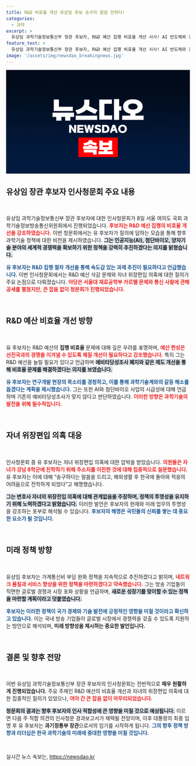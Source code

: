 ```yaml
---
title: R&D 비효율 개선 유상임 후보 송구의 말씀 전하다!
categories:
  - 과학
excerpt: >
  유상임 과학기술정보통신부 장관 후보자, R&D 예산 집행 비효율 개선 시사! AI 반도체와 첨단 바이오 분야 강력 정책 추진 계획 밝혀. 자녀 위장전입 의혹은 송구스럽다고 해명, 청문회에서 예정된 성과는? 클릭해서 확인해보세요!
feature_text: >
  유상임 과학기술정보통신부 장관 후보자, R&D 예산 집행 비효율 개선 시사! AI 반도체와 첨단 바이오 분야 강력 정책 추진 계획 밝혀. 자녀 위장전입 의혹은 송구스럽다고 해명, 청문회에서 예정된 성과는? 클릭해서 확인해보세요!
image: '/assets/img/newsdao_breakingnews.jpg'
---
```


<p><img src="/assets/img/newsdao_breakingnews.jpg" alt="pcversion 속보" /></p>

<h2 data-ke-size="size26">유상임 장관 후보자 인사청문회 주요 내용</h2>

<p data-ke-size="size16">&nbsp;</p>

<p>유상임 과학기술정보통신부 장관 후보자에 대한 인사청문회가 8일 서울 여의도 국회 과학기술정보방송통신위원회에서 진행되었습니다. <b><span style="color: #ee2323;">후보자는 R&amp;D 예산 집행의 비효율 개선을 강조하였습니다.</span></b> 이번 청문회에서는 유 후보자가 질의에 답하는 모습을 통해 향후 과학기술 정책에 대한 비전을 제시하였습니다. <b><span style="background-color: #21538527;">그는 인공지능(AI), 첨단바이오, 양자기술 분야의 세계적 경쟁력을 확보하기 위한 정책을 강력히 추진하겠다는 의지를 밝혔습니다.</span></b></p>

<p><b><span style="color: #1a5490;">유 후보자는 R&amp;D 집행 절차 개선을 통해 속도감 있는 과제 추진이 필요하다고 언급했습니다.</span></b> 이번 인사청문회에서는 R&amp;D 예산 삭감 문제와 자녀 위장편입 의혹에 대한 질의가 주요 논점으로 다뤄졌습니다. <b><span style="color: #ee2323;">야당은 서울대 재료공학부 카르텔 문제와 통신 사찰에 관해 공세를 펼쳤지만, 큰 잡음 없이 청문회가 진행되었습니다.</span></b></p>

<p data-ke-size="size16">&nbsp;</p>

<h2 data-ke-size="size26">R&D 예산 비효율 개선 방향</h2>

<p data-ke-size="size16">&nbsp;</p>

<p>유 후보자는 R&amp;D 예산의 <b>집행 비효율</b> 문제에 대해 깊은 우려를 표명하며, <b><span style="color: #ee2323;">예산 편성은 선진국과의 경쟁을 이겨낼 수 있도록 체질 개선이 필요하다고 강조했습니다.</span></b> 특히 그는 R&amp;D 예산을 늘릴 필요가 있다고 언급하며 <b><span style="background-color: #21538527;">예비타당성조사 폐지와 같은 제도 개선을 통해 비효율 문제를 해결하겠다는 의지를 보였습니다.</span></b></p>

<p><b><span style="color: #1a5490;">유 후보자는 연구개발 현장의 목소리를 경청하고, 이를 통해 과학기술계와의 갈등 해소를 돕겠다는 계획을 제시했습니다.</span></b> 그는 또한 AI와 첨단바이오 사업의 시급성에 대해 언급하며 기존의 예비타당성조사가 맞지 않다고 판단하였습니다. <b><span style="color: #ee2323;">이러한 방향은 과학기술의 발전을 위해 필수적입니다.</span></b></p>

<p data-ke-size="size16">&nbsp;</p>

<h2 data-ke-size="size26">자녀 위장편입 의혹 대응</h2>

<p data-ke-size="size16">&nbsp;</p>

<p>인사청문회 중 유 후보자는 자녀 위장편입 의혹에 대한 압박을 받았습니다. <b><span style="color: #ee2323;">의원들은 자녀가 강남 8학군에 진학하기 위해 주소지를 이전한 것에 대해 집중적으로 질문했습니다.</span></b> 유 후보자는 이에 대해 “송구하다는 말씀을 드리고, 해외생활 후 한국에 돌아와 적응의 어려움으로 전학하게 되었다”고 해명했습니다. </p>

<p><b><span style="background-color: #21538527;">그는 변호사 자녀의 위장전입 의혹에 대해 관계없음을 주장하며, 정책의 투명성을 유지하기 위해 노력하겠다고 밝혔습니다.</span></b> 이러한 발언은 후보자의 현재와 미래 업무의 투명성을 강조하는 포부로 해석될 수 있습니다. <b><span style="color: #1a5490;">후보자의 해명은 국민들의 신뢰를 쌓는 데 중요한 요소가 될 것입니다.</span></b></p>

<p data-ke-size="size16">&nbsp;</p>

<h2 data-ke-size="size26">미래 정책 방향</h2>

<p data-ke-size="size16">&nbsp;</p>

<p>유상임 후보자는 가계통신비 부담 완화 정책을 지속적으로 추진하겠다고 밝히며, <b><span style="color: #ee2323;">네트워크 품질과 서비스 향상을 위한 정책을 마련하겠다고 약속했습니다.</span></b> 그는 방송 기업들이 직면한 글로벌 경쟁과 시장 포화 상황을 언급하며, <b><span style="background-color: #21538527;">새로운 성장기를 맞이할 수 있는 정책을 마련할 계획이라고 덧붙였습니다.</span></b></p>

<p><b><span style="color: #1a5490;">후보자는 이러한 정책이 국가 경제와 기술 발전에 긍정적인 영향을 미칠 것이라고 확신하고 있습니다.</span></b> 이는 국내 방송 기업들이 글로벌 시장에서 경쟁력을 갖출 수 있도록 지원하는 방안으로 해석되며, <b>미래 방향성을 제시하는 중요한 발언입니다.</b></p>

<p data-ke-size="size16">&nbsp;</p>

<h2 data-ke-size="size26">결론 및 향후 전망</h2>

<p data-ke-size="size16">&nbsp;</p>

<p>이번 유상임 과학기술정보통신부 장관 후보자의 인사청문회는 전반적으로 <b>매우 원활하게 진행되었습니다.</b> 주요 주제인 R&amp;D 예산의 비효율 개선과 자녀의 위장편입 의혹에 대한 집중적인 질의가 있었으나, <b><span style="color: #ee2323;">여야 간 큰 잡음 없이 마무리되었습니다.</span></b> </p>

<p><b><span style="background-color: #21538527;">청문회의 결과는 향후 후보자의 인사 적합성에 큰 영향을 미칠 것으로 예상됩니다.</span></b> 이르면 다음 주 적합 의견의 인사청문 경과보고서가 채택될 전망이며, 이후 대통령의 최종 임명 후 유 후보자는 <b>과기정통부 장관</b>으로서의 임기를 시작하게 됩니다. <b><span style="color: #1a5490;">그의 향후 정책 방향과 리더십은 한국 과학기술의 미래에 중대한 영향을 미칠 것입니다.</span></b> </p>

<p data-ke-size="size16">&nbsp;</p>
실시간 뉴스 속보는, <a href="https://newsdao.kr" rel="dofollow">https://newsdao.kr</a>


